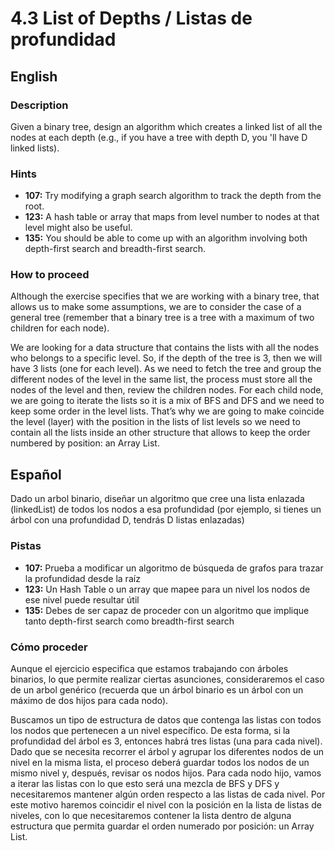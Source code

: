 # 4.3 List of Depths / Listas de profundidad

## English

### Description
Given a binary tree, design an algorithm which creates a linked list of all the nodes at each depth (e.g., if you have a tree with depth D, you 'll have D linked lists).

### Hints

- **107:** Try modifying a graph search algorithm to track the depth from the root.
- **123:** A hash table or array that maps from level number to nodes at that level might also be useful.
- **135:** You should be able to come up with an algorithm involving both depth-first search and breadth-first search.

### How to proceed
Although the exercise specifies that we are working with a binary tree, that allows us to make some assumptions, we are to consider the case of a general tree (remember that a binary tree is a tree with a maximum of two children for each node).

We are looking for a data structure that contains the lists with all the nodes who belongs to a specific level. So, if the depth of the tree is 3, then we will have 3 lists (one for each level).
As we need to fetch the tree and group the different nodes of the level in the same list, the process must store all the nodes of the level and then, review the children nodes. For each child node, we are going to iterate the lists so it is a mix of BFS and DFS and we need to keep some order in the level lists. That’s why we are going to make coincide the level (layer) with the position in the lists of list levels so we need to contain all the lists inside an other structure that allows to keep the order numbered by position: an Array List. 

## Español
Dado un arbol binario, diseñar un algoritmo que cree una lista enlazada (linkedList) de todos los nodos a esa profundidad (por ejemplo, si tienes un árbol con una profundidad D, tendrás D listas enlazadas)

### Pistas

- **107:** Prueba a modificar un algoritmo de búsqueda de grafos para trazar la profundidad desde la raíz
- **123:** Un Hash Table o un array que mapee para un nivel los nodos de ese nivel puede resultar útil
- **135:** Debes de ser capaz de proceder con un algoritmo que implique tanto depth-first search como breadth-first search

### Cómo proceder

Aunque el ejercicio especifica que estamos trabajando con árboles binarios, lo que permite realizar ciertas asunciones, consideraremos el caso de un arbol genérico (recuerda que un árbol binario es un árbol con un máximo de dos hijos para cada nodo).

Buscamos un tipo de estructura de datos que contenga las listas con todos los nodos que pertenecen a un nivel específico. De esta forma, si la profundidad del árbol es 3, entonces habrá tres listas (una para cada nivel).
Dado que se necesita recorrer el árbol y agrupar los diferentes nodos de un nivel en la misma lista, el proceso deberá guardar todos los nodos de un mismo nivel y, después, revisar os nodos hijos. Para cada nodo hijo, vamos a iterar las listas con lo que esto será una mezcla de BFS y DFS y necesitaremos mantener algún orden respecto a las listas de cada nivel. Por este motivo haremos coincidir el nivel con la posición en la lista de listas de niveles, con lo que necesitaremos contener la lista dentro de alguna estructura que permita guardar el orden numerado por posición: un Array List.
